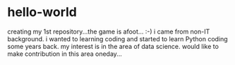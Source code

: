 # hello-world
creating my 1st repository...the game is afoot... :-)
i came from non-IT background. 
i wanted to learning coding and started to learn Python coding some years back.
my interest is in the area of data science.
would like to make contribution in this area oneday...
